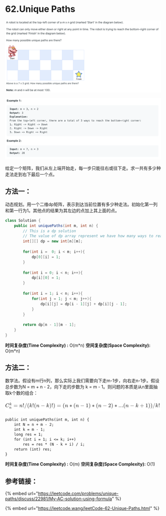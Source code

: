 # 62.Unique Paths

![](.gitbook/assets/image%20%288%29.png)

![](.gitbook/assets/image%20%2847%29.png)

给定一个矩阵，我们从左上端开始走，每一步只能往右或往下走。求一共有多少种走法走到右下最后一个点。

## 方法一：

动态规划。用一个二维dp矩阵，表示到达当前位置有多少种走法。初始化第一列和第一行为1。其他点的结果为其左边的点加上其上面的点。

```java
class Solution {
    public int uniquePaths(int m, int n) {
        // This is a dp solution
        // The value of dp array represent we have how many ways to reah that position
        int[][] dp = new int[n][m];
        
        for(int i =  0; i < m; i++){
            dp[0][i] = 1;
        }
        
        for(int i = 0; i < n; i++){
            dp[i][0] = 1;
        }
        
        for(int i = 1; i < n; i++){
            for(int j = 1; j < m; j++){
                dp[i][j] = dp[i - 1][j] + dp[i][j - 1];
            }
        }
        
        return dp[n - 1][m - 1];
    }
}
```

**时间复杂度\(Time Complexity\) :** O\(m\*n\)          **空间复杂度\(Space Complexity\):** O\(m\*n\)

## 方法二：

数学法。假设有m行n列，那么实际上我们需要向下走m-1步，向右走n-1步。假设总步数为N = m + n - 2，向下走的步数为 k = m - 1。则问题的本质是从n里面抽取k个数的组合：

![](.gitbook/assets/image%20%2810%29.png)

```text
public int uniquePaths(int m, int n) {
    int N = n + m - 2; 
    int k = m - 1;  
    long res = 1; 
    for (int i = 1; i <= k; i++)
        res = res * (N - k + i) / i;
    return (int) res; 
}
```

**时间复杂度\(Time Complexity\) :** O\(m\)          **空间复杂度\(Space Complexity\):** O\(1\)

## 参考链接：

{% embed url="https://leetcode.com/problems/unique-paths/discuss/22981/My-AC-solution-using-formula" %}

{% embed url="https://leetcode.wang/leetCode-62-Unique-Paths.html" %}



